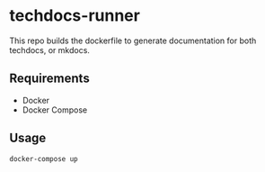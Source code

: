 # techdocs-runner

This repo builds the dockerfile to generate documentation for both techdocs, or mkdocs.

## Requirements
- Docker
- Docker Compose

## Usage
```bash
docker-compose up
```